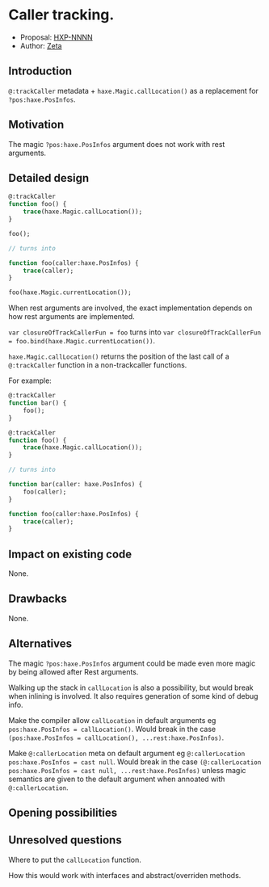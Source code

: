 # Caller tracking.

* Proposal: [HXP-NNNN](NNNN-filename.md)
* Author: [Zeta](https://github.com/Apprentice-Alchemist)

## Introduction

`@:trackCaller` metadata + `haxe.Magic.callLocation()` as a replacement for `?pos:haxe.PosInfos`.

## Motivation

The magic `?pos:haxe.PosInfos` argument does not work with rest arguments.

## Detailed design

```hx
@:trackCaller
function foo() {
	trace(haxe.Magic.callLocation());
}

foo();

// turns into

function foo(caller:haxe.PosInfos) {
	trace(caller);
}

foo(haxe.Magic.currentLocation());
```
When rest arguments are involved, the exact implementation depends on how rest arguments are implemented.

`var closureOfTrackCallerFun = foo` turns into `var closureOfTrackCallerFun = foo.bind(haxe.Magic.currentLocation())`.

`haxe.Magic.callLocation()` returns the position of the last call of a `@:trackCaller` function in a non-trackcaller functions.

For example:
```hx
@:trackCaller
function bar() {
	foo();
}

@:trackCaller
function foo() {
	trace(haxe.Magic.callLocation());
}

// turns into

function bar(caller: haxe.PosInfos) {
	foo(caller);
}

function foo(caller:haxe.PosInfos) {
	trace(caller);
}
```

## Impact on existing code

None.

## Drawbacks

None.

## Alternatives

The magic `?pos:haxe.PosInfos` argument could be made even more magic by being allowed after Rest arguments.

Walking up the stack in `callLocation` is also a possibility, but would break when inlining is involved.
It also requires generation of some kind of debug info.

Make the compiler allow `callLocation` in default arguments eg `pos:haxe.PosInfos = callLocation()`.
Would break in the case `(pos:haxe.PosInfos = callLocation(), ...rest:haxe.PosInfos)`.

Make `@:callerLocation` meta on default argument eg `@:callerLocation pos:haxe.PosInfos = cast null`.
Would break in the case `(@:callerLocation pos:haxe.PosInfos = cast null, ...rest:haxe.PosInfos)` unless magic semantics are given to the default argument when annoated with `@:callerLocation`.

## Opening possibilities

## Unresolved questions

Where to put the `callLocation` function.

How this would work with interfaces and abstract/overriden methods.